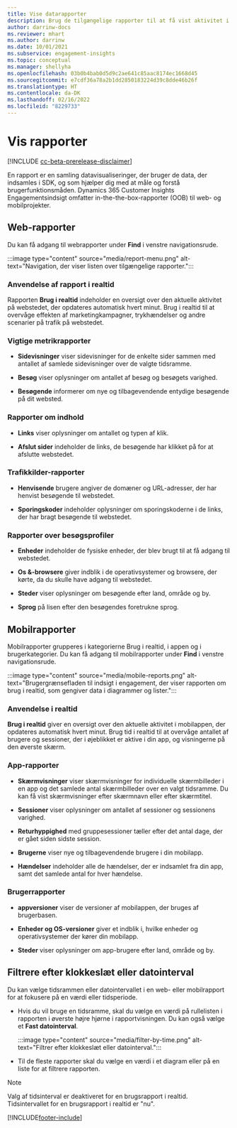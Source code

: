 ```yaml
---
title: Vise datarapporter
description: Brug de tilgængelige rapporter til at få vist aktivitet i realtid på webstedet.
author: darrinw-docs
ms.reviewer: mhart
ms.author: darrinw
ms.date: 10/01/2021
ms.subservice: engagement-insights
ms.topic: conceptual
ms.manager: shellyha
ms.openlocfilehash: 03b0b4bab0d5d9c2ae641c85aac8174ec1668d45
ms.sourcegitcommit: e7cdf36a78a2b1dd2850183224d39c8dde46b26f
ms.translationtype: HT
ms.contentlocale: da-DK
ms.lasthandoff: 02/16/2022
ms.locfileid: "8229733"
---
```

# <a name="view-reports"></a>Vis rapporter

[!INCLUDE [cc-beta-prerelease-disclaimer](includes/cc-beta-prerelease-disclaimer.md)]

En rapport er en samling datavisualiseringer, der bruger de data, der indsamles i SDK, og som hjælper dig med at måle og forstå brugerfunktionsmåden. Dynamics 365 Customer Insights Engagementsindsigt omfatter in-the-the-box-rapporter (OOB) til web- og mobilprojekter.  

## <a name="web-reports"></a>Web-rapporter

Du kan få adgang til webrapporter under **Find** i venstre navigationsrude.

:::image type="content" source="media/report-menu.png" alt-text="Navigation, der viser listen over tilgængelige rapporter.":::

### <a name="real-time-usage-report"></a>Anvendelse af rapport i realtid

Rapporten **Brug i realtid** indeholder en oversigt over den aktuelle aktivitet på webstedet, der opdateres automatisk hvert minut. Brug i realtid til at overvåge effekten af marketingkampagner, trykhændelser og andre scenarier på trafik på webstedet.

### <a name="key-metrics-reports"></a>Vigtige metrikrapporter

- **Sidevisninger** viser sidevisninger for de enkelte sider sammen med antallet af samlede sidevisninger over de valgte tidsramme.

- **Besøg** viser oplysninger om antallet af besøg og besøgets varighed.

- **Besøgende** informerer om nye og tilbagevendende entydige besøgende på dit websted.

### <a name="content-reports"></a>Rapporter om indhold

- **Links** viser oplysninger om antallet og typen af klik.

- **Afslut sider** indeholder de links, de besøgende har klikket på for at afslutte webstedet.

### <a name="traffic-sources-reports"></a>Trafikkilder-rapporter

- **Henvisende** brugere angiver de domæner og URL-adresser, der har henvist besøgende til webstedet.

- **Sporingskoder** indeholder oplysninger om sporingskoderne i de links, der har bragt besøgende til webstedet.

### <a name="visitor-profiles-reports"></a>Rapporter over besøgsprofiler

- **Enheder** indeholder de fysiske enheder, der blev brugt til at få adgang til webstedet.

- **Os &-browsere** giver indblik i de operativsystemer og browsere, der kørte, da du skulle have adgang til webstedet.

- **Steder** viser oplysninger om besøgende efter land, område og by.

- **Sprog** på lisen efter den besøgendes foretrukne sprog.

## <a name="mobile-reports"></a>Mobilrapporter

Mobilrapporter grupperes i kategorierne Brug i realtid, i appen og i brugerkategorier. Du kan få adgang til mobilrapporter under **Find** i venstre navigationsrude.   

:::image type="content" source="media/mobile-reports.png" alt-text="Brugergrænsefladen til indsigt i engagement, der viser rapporten om brug i realtid, som gengiver data i diagrammer og lister.":::   

### <a name="real-time-usage"></a>Anvendelse i realtid

**Brug i realtid** giver en oversigt over den aktuelle aktivitet i mobilappen, der opdateres automatisk hvert minut. Brug tid i realtid til at overvåge antallet af brugere og sessioner, der i øjeblikket er aktive i din app, og visningerne på den øverste skærm.

### <a name="app-reports"></a>App-rapporter

- **Skærmvisninger** viser skærmvisninger for individuelle skærmbilleder i en app og det samlede antal skærmbilleder over en valgt tidsramme. Du kan få vist skærmvisninger efter skærmnavn eller efter skærmtitel.

- **Sessioner** viser oplysninger om antallet af sessioner og sessionens varighed.

- **Returhyppighed** med gruppesessioner tæller efter det antal dage, der er gået siden sidste session.

- **Brugerne** viser nye og tilbagevendende brugere i din mobilapp.

- **Hændelser** indeholder alle de hændelser, der er indsamlet fra din app, samt det samlede antal for hver hændelse.

### <a name="user-reports"></a>Brugerrapporter

- **appversioner** viser de versioner af mobilappen, der bruges af brugerbasen.

- **Enheder og OS-versioner** giver et indblik i, hvilke enheder og operativsystemer der kører din mobilapp.

- **Steder** viser oplysninger om app-brugere efter land, område og by.

## <a name="filter-by-time-or-date-range"></a>Filtrere efter klokkeslæt eller datointerval

Du kan vælge tidsrammen eller datointervallet i en web- eller mobilrapport for at fokusere på en værdi eller tidsperiode. 

- Hvis du vil bruge en tidsramme, skal du vælge en værdi på rullelisten i rapporten i øverste højre hjørne i rapportvisningen. Du kan også vælge et **Fast datointerval**. 

  :::image type="content" source="media/filter-by-time.png" alt-text="Filtrer efter klokkeslæt eller datointerval.":::   

- Til de fleste rapporter skal du vælge en værdi i et diagram eller på en liste for at filtrere rapporten.

> [!NOTE]
> Valg af tidsinterval er deaktiveret for en brugsrapport i realtid. Tidsintervallet for en brugsrapport i realtid er "nu".


[!INCLUDE[footer-include](../includes/footer-banner.md)]
